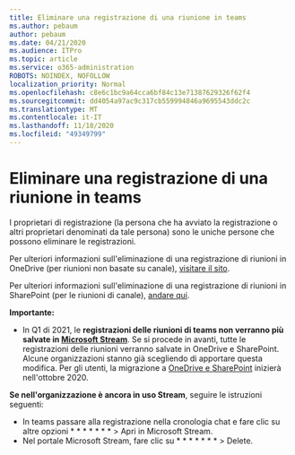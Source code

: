 ```yaml
---
title: Eliminare una registrazione di una riunione in teams
ms.author: pebaum
author: pebaum
ms.date: 04/21/2020
ms.audience: ITPro
ms.topic: article
ms.service: o365-administration
ROBOTS: NOINDEX, NOFOLLOW
localization_priority: Normal
ms.openlocfilehash: c8e6c1bc9a64cca6bf84c13e71387629326f62f4
ms.sourcegitcommit: dd4054a97ac9c317cb559994846a9695543ddc2c
ms.translationtype: MT
ms.contentlocale: it-IT
ms.lasthandoff: 11/18/2020
ms.locfileid: "49349799"
---
```

# <a name="delete-a-meeting-recording-in-teams"></a>Eliminare una registrazione di una riunione in teams

I proprietari di registrazione (la persona che ha avviato la registrazione o altri proprietari denominati da tale persona) sono le uniche persone che possono eliminare le registrazioni.  

Per ulteriori informazioni sull'eliminazione di una registrazione di riunioni in OneDrive (per riunioni non basate su canale),  [visitare il sito](https://support.microsoft.com/office/21fe345a-e488-4fa7-932b-f053c1bebe8a).  

Per ulteriori informazioni sull'eliminazione di una registrazione di riunioni in SharePoint (per le riunioni di canale),  [andare qui](https://support.microsoft.com/office/71f3c90a-0d24-4d80-8b66-f88234b79a52).  

**Importante:**

- In Q1 di 2021, le **registrazioni delle riunioni di teams non verranno più salvate in  [Microsoft Stream](https://stream.microsoft.com/)**. Se si procede in avanti, tutte le registrazioni delle riunioni verranno salvate in OneDrive e SharePoint. Alcune organizzazioni stanno già scegliendo di apportare questa modifica. Per gli utenti, la migrazione a  [OneDrive e SharePoint](https://docs.microsoft.com/MicrosoftTeams/tmr-meeting-recording-change)  inizierà nell'ottobre 2020.

**Se nell'organizzazione è ancora in uso Stream**, seguire le istruzioni seguenti:

- In teams passare alla registrazione nella cronologia chat e fare clic su altre opzioni * * * * * * * > Apri in Microsoft Stream.
- Nel portale Microsoft Stream, fare clic su * * * * * * * > Delete.
